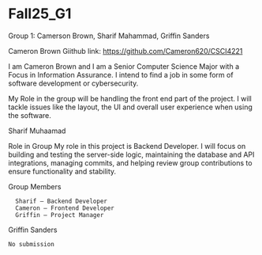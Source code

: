 # Fall25_G1
Group 1: Camerson Brown, Sharif Mahammad, Griffin Sanders

Cameron Brown
  Giithub link: https://github.com/Cameron620/CSCI4221

  I am Cameron Brown and I am a Senior Computer Science Major with a Focus in Information Assurance. I intend to find a job in some form of software development or cybersecurity. 

  My Role in the group will be handling the front end part of the project. I will tackle issues like the layout, the UI and overall user experience when using the software.

Sharif Muhaamad 

  Role in Group
   My role in this project is Backend Developer. I will focus on building and testing the server-side logic, maintaining the database and API integrations, managing commits, and helping review group contributions to ensure functionality and stability.

   Group Members
   
      Sharif – Backend Developer
      Cameron – Frontend Developer
      Griffin – Project Manager

Griffin Sanders

    No submission
